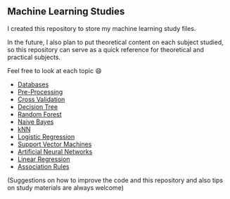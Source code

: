 ## Machine Learning Studies

I created this repository to store my machine learning study files.

In the future, I also plan to put theoretical content on each subject studied, so this repository can serve as a quick reference for theoretical and practical subjects.

Feel free to look at each topic :smile:

* [Databases](https://github.com/guilhermelamb/Machine-Learning-Studies/tree/main/Databases)
* [Pre-Processing](https://github.com/guilhermelamb/Machine-Learning-Studies/tree/main/Pre-Processing)
* [Cross Validation](https://github.com/guilhermelamb/Machine-Learning-Studies/tree/main/Cross-Validation)
* [Decision Tree](https://github.com/guilhermelamb/Machine-Learning-Studies/tree/main/Decision%20Tree)
* [Random Forest](https://github.com/guilhermelamb/Machine-Learning-Studies/tree/main/Random-Forest)
* [Naive Bayes](https://github.com/guilhermelamb/Machine-Learning-Studies/tree/main/Naive%20Bayes)
* [kNN](https://github.com/guilhermelamb/Machine-Learning-Studies/tree/main/kNN)
* [Logistic Regression](https://github.com/guilhermelamb/Machine-Learning-Studies/tree/main/Logistic-Regression)
* [Support Vector Machines](https://github.com/guilhermelamb/Machine-Learning-Studies/tree/main/SVM)
* [Artificial Neural Networks](https://github.com/guilhermelamb/Machine-Learning-Studies/tree/main/Artificial-Neural-Networks)
* [Linear Regression](https://github.com/guilhermelamb/Machine-Learning-Studies/tree/main/Linear-Regression)
* [Association Rules](https://github.com/guilhermelamb/Machine-Learning-Studies/tree/main/Association-Rules)


(Suggestions on how to improve the code and this repository and also tips on study materials are always welcome)